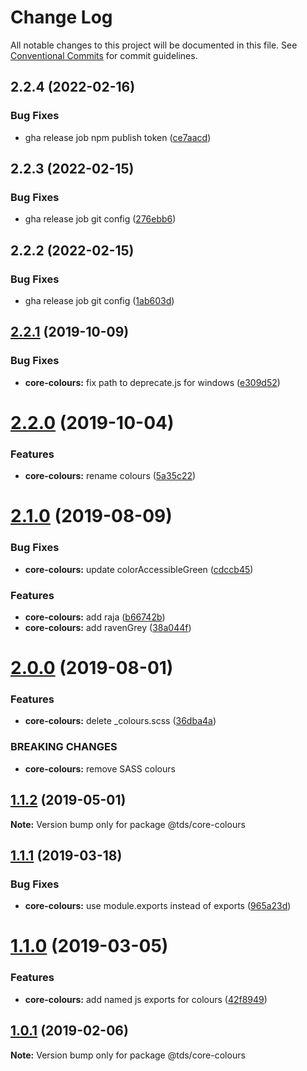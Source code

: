 # Change Log

All notable changes to this project will be documented in this file.
See [Conventional Commits](https://conventionalcommits.org) for commit guidelines.

## 2.2.4 (2022-02-16)


### Bug Fixes

* gha release job npm publish token ([ce7aacd](https://github.com/telusdigital/tds/commit/ce7aacdd77e54c4f8e48eb31d0c05dc804530324))





## 2.2.3 (2022-02-15)


### Bug Fixes

* gha release job git config ([276ebb6](https://github.com/telusdigital/tds/commit/276ebb6968a0b56c9b87c178f6895a60ae108e71))





## 2.2.2 (2022-02-15)


### Bug Fixes

* gha release job git config ([1ab603d](https://github.com/telusdigital/tds/commit/1ab603d68c36219b0711fc353bc2515b64712ca9))





## [2.2.1](https://github.com/telusdigital/tds/compare/@tds/core-colours@2.2.0...@tds/core-colours@2.2.1) (2019-10-09)


### Bug Fixes

* **core-colours:** fix path to deprecate.js for windows ([e309d52](https://github.com/telusdigital/tds/commit/e309d52))





# [2.2.0](https://github.com/telusdigital/tds/compare/@tds/core-colours@2.1.0...@tds/core-colours@2.2.0) (2019-10-04)


### Features

* **core-colours:** rename colours ([5a35c22](https://github.com/telusdigital/tds/commit/5a35c22))





# [2.1.0](https://github.com/telusdigital/tds/compare/@tds/core-colours@2.0.0...@tds/core-colours@2.1.0) (2019-08-09)


### Bug Fixes

* **core-colours:** update colorAccessibleGreen ([cdccb45](https://github.com/telusdigital/tds/commit/cdccb45))


### Features

* **core-colours:** add raja ([b66742b](https://github.com/telusdigital/tds/commit/b66742b))
* **core-colours:** add ravenGrey ([38a044f](https://github.com/telusdigital/tds/commit/38a044f))





# [2.0.0](https://github.com/telusdigital/tds/compare/@tds/core-colours@1.1.2...@tds/core-colours@2.0.0) (2019-08-01)


### Features

* **core-colours:** delete _colours.scss ([36dba4a](https://github.com/telusdigital/tds/commit/36dba4a))


### BREAKING CHANGES

* **core-colours:** remove SASS colours





## [1.1.2](https://github.com/telusdigital/tds/compare/@tds/core-colours@1.1.1...@tds/core-colours@1.1.2) (2019-05-01)

**Note:** Version bump only for package @tds/core-colours





## [1.1.1](https://github.com/telusdigital/tds/compare/@tds/core-colours@1.1.0...@tds/core-colours@1.1.1) (2019-03-18)


### Bug Fixes

* **core-colours:** use module.exports instead of exports ([965a23d](https://github.com/telusdigital/tds/commit/965a23d))





# [1.1.0](https://github.com/telusdigital/tds/compare/@tds/core-colours@1.0.1...@tds/core-colours@1.1.0) (2019-03-05)


### Features

* **core-colours:** add named js exports for colours ([42f8949](https://github.com/telusdigital/tds/commit/42f8949))





## [1.0.1](https://github.com/telusdigital/tds/compare/@tds/core-colours@1.0.0...@tds/core-colours@1.0.1) (2019-02-06)

**Note:** Version bump only for package @tds/core-colours
